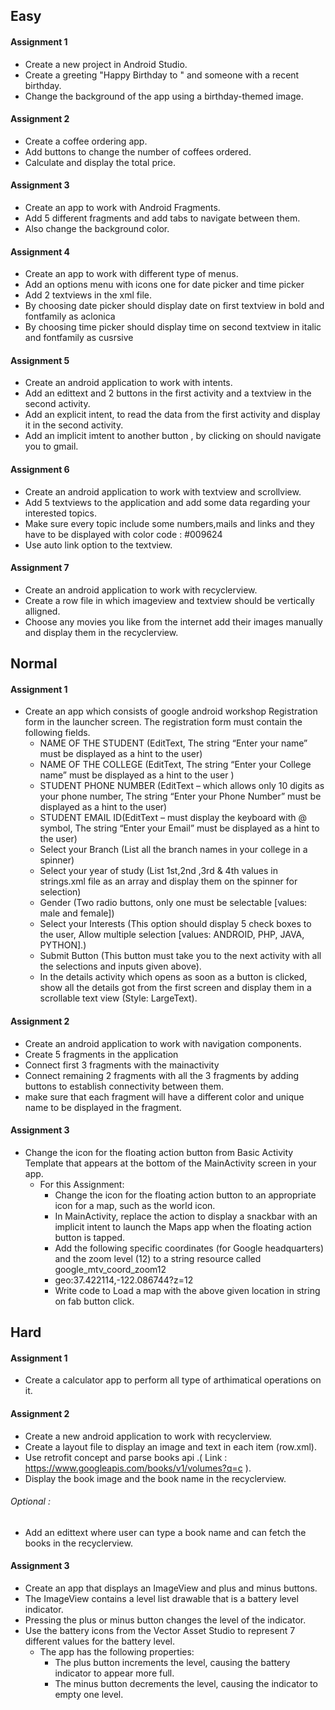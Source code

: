 ## Easy

#### Assignment 1 
* Create a new project in Android Studio.
* Create a greeting  "Happy Birthday to " and someone with a recent birthday.
* Change the background of the app using a birthday-themed image.

#### Assignment 2
* Create a coffee ordering app.
* Add buttons to change the number of coffees ordered.
* Calculate and display the total price.

#### Assignment 3
* Create an app to work with Android Fragments.
* Add 5 different fragments and add tabs to navigate between them.
* Also change the background color.

#### Assignment 4
* Create an app to work with different type of menus.
* Add an options menu with icons one for date picker and time picker
* Add 2 textviews in the xml file.
* By choosing date picker should display date on first textview in bold and fontfamily as aclonica
* By choosing time picker should display time on second textview in italic and fontfamily as cusrsive

#### Assignment 5
* Create an android application to work with intents.
* Add an edittext and 2 buttons in the first activity and a textview in the second activity.
* Add an explicit intent, to read the data from the first activity and display it in the second activity.
* Add an implicit imtent to another button , by clicking on should navigate you to gmail.

#### Assignment 6
* Create an android application to work with textview and scrollview.
* Add 5 textviews to the application and add some data regarding your interested topics.
* Make sure every topic include some numbers,mails and links and they have to be displayed with color code : #009624
* Use auto link option to the textview.

#### Assignment 7
* Create an android application to work with recyclerview.
* Create a row file in which imageview and textview should be vertically alligned.
* Choose any movies you like from the internet add their images manually and display them in the recyclerview.

## Normal

#### Assignment 1
* Create an app which consists of google android workshop Registration form in the launcher screen. The registration form must contain the following fields.
  * NAME OF THE STUDENT (EditText, The string “Enter your name” must be displayed as a hint to the user)
  * NAME OF THE COLLEGE (EditText, The string “Enter your College name” must be displayed as a hint to the user )
  * STUDENT PHONE NUMBER (EditText – which allows only 10 digits as your phone number, The string “Enter your Phone Number” must be displayed as a hint to the user)
  * STUDENT EMAIL ID(EditText – must display the keyboard with @ symbol, The string “Enter your  Email” must be displayed as a hint to the user)
  * Select your Branch (List all the branch names in your college in a spinner)
  * Select your year of study (List 1st,2nd ,3rd & 4th values in strings.xml file as an array and display them on the spinner for selection)
  * Gender (Two radio buttons, only one must be selectable [values: male and female])
  * Select your Interests (This option should display 5 check boxes to the user, Allow multiple selection [values: ANDROID, PHP, JAVA, PYTHON].)
  * Submit Button (This button must take you to the next activity with all the selections and inputs given above).
  * In the details activity which opens as soon as a button is clicked, show all the details got from the first screen and display them in a scrollable text view (Style: LargeText).
  
#### Assignment 2
* Create an android application to work with navigation components.
* Create 5 fragments in the application
* Connect first 3 fragments with the mainactivity 
* Connect remaining 2 fragments with all the 3 fragments by adding buttons to establish connectivity between them.
* make sure that each fragment will have a different color and unique name to be displayed in the fragment.

#### Assignment 3
* Change the icon for the floating action button from Basic Activity Template that appears at the bottom of the MainActivity screen in your app.
  * For this Assignment:
    * Change the icon for the floating action button to an appropriate icon for a map, such as the world icon.
    * In MainActivity, replace the action to display a snackbar with an implicit intent to launch the Maps app when the floating action button is tapped.
    * Add the following specific coordinates (for Google headquarters) and the zoom level (12) to a string resource called google_mtv_coord_zoom12
    * <string name="google_mtv_coord_zoom12">geo:37.422114,-122.086744?z=12</string>
    * Write code to Load a map with the above given location in string on fab
button click.

## Hard

#### Assignment 1
* Create a calculator app to perform all type of arthimatical operations on it.

#### Assignment 2
* Create a new android application to work with recyclerview.
* Create a layout file to display an image and text in each item (row.xml).
* Use retrofit concept and parse books api .( Link : https://www.googleapis.com/books/v1/volumes?q=c ).
* Display the book image and the book name in the recyclerview.
 ###### Optional :
  * Add an edittext where user can type a book name and can fetch the books in the recyclerview.
  
#### Assignment 3
* Create an app that displays an ImageView and plus and minus buttons.
* The ImageView contains a level list drawable that is a battery level indicator.
* Pressing the plus or minus button changes the level of the indicator.
* Use the battery icons from the Vector Asset Studio to represent 7 different values for the battery level.
  * The app has the following properties:
    * The plus button increments the level, causing the battery indicator to appear more full.
    * The minus button decrements the level, causing the indicator to empty one level.
